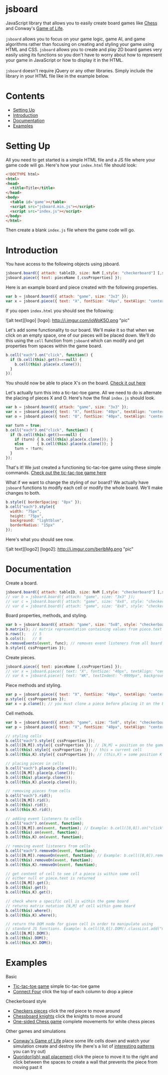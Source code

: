 # jsboard
JavaScript library that allows you to easily create board games like [Chess](http://danielborowski.com/jsboard/demo/demo8.html) and Conway's [Game of Life](http://danielborowski.com/jsboard/demo/demo9.html).
<br><br>
`jsboard` allows you to focus on your game logic, game AI, and game algorithms rather than focusing on creating and styling your game using HTML and CSS. `jsboard` allows you to create and play 2D board games very easily using its functions so you don't have to worry about how to represent your game in JavaScript or how to display it in the HTML. 
<br><br>
`jsboard` doesn't require jQuery or any other libraries. Simply include the library in your HTML file like in the example below.

# Contents

* [Setting Up](#setting-up)
* [Introduction](#introduction)
* [Documentation](#documentation)
* [Examples](#examples)

# Setting Up
All you need to get started is a simple HTML file and a JS file where your game code will go. Here's how your `index.html` file should look:

```html
<!DOCTYPE html>
<html>
<head>
  <title>Title</title>
</head>
<body>
  <table id='game'></table>
  <script src="jsboard.min.js"></script>
  <script src="index.js"></script>
</body>
</html>
```
Then create a blank `index.js` file where the game code will go.

# Introduction

You have access to the following objects using jsboard.

```javascript
jsboard.board({ attach: tableID, size: NxM [,style: "checkerboard"] [,stylePattern: [color1, color2]] });
jsboard.piece({ text: pieceName [,cssProperties] });
```

Here is an example board and piece created with the following properties.

```javascript
var b = jsboard.board({ attach: "game", size: "3x3" });
var x = jsboard.piece({ text: "X", fontSize: "40px", textAlign: "center" });
```
If you open `index.html` you should see the following:

![alt text][logo]
[logo]: http://i.imgur.com/ioWoK5O.png "pic"

Let's add some functionality to our board. We'll make it so that when we click on an empty space, one of our pieces will be placed down. We'll do this using the `cell` function from `jsboard` which can modify and get properties from spaces within the game board.

```javascript
b.cell("each").on("click", function() {
  if (b.cell(this).get()===null) {
    b.cell(this).place(x.clone());
  }
});
```
You should now be able to place X's on the board. [Check it out here](http://danielborowski.com/jsboard/demo/demo1.html)

Let's actually turn this into a tic-tac-toe game. All we need to do is alternate the placing of pieces X and O. Here's how the final `index.js` should look.

```javascript
var b = jsboard.board({ attach: "game", size: "3x3" });
var x = jsboard.piece({ text: "X", fontSize: "40px", textAlign: "center" });
var o = jsboard.piece({ text: "O", fontSize: "40px", textAlign: "center"});

var turn = true;
b.cell("each").on("click", function() {
  if (b.cell(this).get()===null) {
    if (turn) { b.cell(this).place(x.clone()); }
    else      { b.cell(this).place(o.clone()); }
    turn = !turn;
  }
});
```

That's it! We just created a functioning tic-tac-toe game using these simple commands. [Check out the tic-tac-toe game here](http://danielborowski.com/jsboard/demo/demo2.html)

What if we want to change the styling of our board? We actually have `jsboard` functions to modify each cell or modify the whole board. We'll make changes to both.

```javascript
b.style({ borderSpacing: "8px" });
b.cell("each").style({ 
  width: "75px", 
  height: "75px", 
  background: "lightblue", 
  borderRadius: "15px" 
});
```
Here's what you should see now.

![alt text][logo2]
[logo2]: http://i.imgur.com/berlbMg.png "pic"

# Documentation

Create a board.
```javascript
jsboard.board({ attach: tableID, size: NxM [,style: "checkerboard"] [,stylePattern: [color1, color2]] });
// var b = jsboard.board({ attach: "game", size: "3x3" }); 
// var c = jsboard.board({ attach: "game", size: "8x8", style: "checkerboard" }); 
// var d = jsboard.board({ attach: "game", size: "8x8", style: "checkerboard", stylePattern: ["blue","green"] }); 
```

Board properties, methods, and styling.
```javascript
var b = jsboard.board({ attach: "game", size: "5x8", style: "checkerboard" }); 
b.matrix(); // matrix representation containing values from piece.text or null
b.rows();   // 5
b.cols();   // 8
b.removeEvents(event, func); // removes event listeners from all board spaces (see chessknight example)
b.style({ cssProperties });
```

Create pieces.
```javascript
jsboard.piece({ text: pieceName [,cssProperties] });
// var x = jsboard.piece({ text: "X", fontSize: "40px", textAlign: "center" });
// var k = jsboard.piece({ text: "WK", textIndent: "-9999px", background: "url('images/white.png') no-repeat", width: "50px", height: "50px", margin: "0 auto" });
```
Piece methods and styling.
```javascript
var p = jsboard.piece({ text: "X", fontSize: "40px", textAlign: "center" });
p.style({ cssProperties });
var x = p.clone(); // you must clone a piece before placing it on the board because jsboard.piece only serves as a piece schema and clone() gets it ready for the DOM
```

Cell methods.
```javascript
var b = jsboard.board({ attach: "game", size: "5x8", style: "checkerboard" }); 
var p = jsboard.piece({ text: "X", fontSize: "40px", textAlign: "center" });

// styling cells
b.cell("each").style({ cssProperties });
b.cell([N,M]).style({ cssProperties }); // [N,M] = position on the game board using matrix notation
b.cell(this).style({ cssProperties }); // this = current cell 
b.cell(this,K).style({ cssProperties }); // (this,K) = some position K spaces from this cell. Example: b.cell(this,3) represents the cell 3 spaces to the right of this cell (see quoridorwalls example)

// placing pieces in cells
b.cell("each").place(p.clone());
b.cell([N,M]).place(p.clone());
b.cell(this).place(p.clone());
b.cell(this,K).place(p.clone());

// removing pieces from cells
b.cell("each").rid();
b.cell([N,M]).rid();
b.cell(this).rid();
b.cell(this,K).rid();

// adding event listeners to cells
b.cell("each").on(event, function); 
b.cell([N,M]).on(event, function); // Example: b.cell([0,0]).on("click", function() { alert("clicked!"); } );
b.cell(this).on(event, function);
b.cell(this,K).on(event, function);

// removing event listeners from cells
b.cell("each").removeOn(event, function); 
b.cell([N,M]).removeOn(event, function); // Example: b.cell([0,0]).removeOn("click", myFunc } ); 
b.cell(this).removeOn(event, function);
b.cell(this,K).removeOn(event, function);

// get content of cell to see if a piece is within some cell 
// either null or piece.text is returned
b.cell([N,M]).get();
b.cell(this).get();
b.cell(this,K).get();

// check where a specific cell is within the game board 
// returns matrix notation [N,M] of cell within game board
b.cell(this).where();
b.cell(this,K).where();

// return the DOM node for given cell in order to manipulate using
// standard JS functions. Example: b.cell([0,0]).DOM().classList.add("myclass"); 
b.cell([N,M]).DOM();
b.cell(this).DOM();
b.cell(this,K).DOM();
```
# Examples

Basic
* [Tic-tac-toe game](http://danielborowski.com/jsboard/demo/demo3.html) simple tic-tac-toe game
* [Connect Four](http://danielborowski.com/jsboard/demo/demo7.html) click the top of each column to drop a piece

Checkerboard style
* [Checkers pieces](http://danielborowski.com/jsboard/demo/demo4.html) click the red piece to move around
* [Chessboard knights](http://danielborowski.com/jsboard/demo/demo5.html) click the knights to move around
* [One-sided Chess game](http://danielborowski.com/jsboard/demo/demo8.html) complete movements for white chess pieces

Other games and simulations
* [Conway's Game of Life](http://danielborowski.com/jsboard/demo/demo9.html) place some life cells down and watch your simulation create and destroy life (here's a list of [interesting patterns](http://www.conwaylife.com/wiki/Category:Patterns) you can try out)
* [Quoridor(ish) wall placement](http://danielborowski.com/jsboard/demo/demo6.html) click the piece to move it to the right and click between the spaces to create a wall that prevents the piece from moving past it
